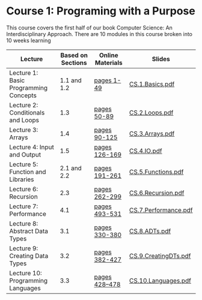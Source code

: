 # Course 1: Programing with a Purpose

This course covers the first half of our book Computer Science: An Interdisciplinary Approach. There are 10 modules in this course broken into 10 weeks learning

| Lecture                               | Based on Sections | Online Materials                                      | Slides                                                 |
| ------------------------------------- | ------------------ | ----------------------------------------------------- | ------------------------------------------------------- |
| Lecture 1: Basic Programming Concepts | 1.1 and 1.2 | [pages 1-49](https://introcs.cs.princeton.edu/java/11hello/) | [CS.1.Basics.pdf](../Course_1_Programming_with_a_Purpose/Slides/CS.1.Basics.pdf) |
| Lecture 2: Conditionals and Loops     | 1.3 | [pages 50-89](https://introcs.cs.princeton.edu/java/13flow/) | [CS.2.Loops.pdf](../Course_1_Programming_with_a_Purpose/Slides/CS.2.Loops.pdf) |
| Lecture 3: Arrays                     | 1.4 | [pages 90-125](https://introcs.cs.princeton.edu/java/14array/) | [CS.3.Arrays.pdf](../Course_1_Programming_with_a_Purpose/Slides/CS.3.Arrays.pdf) |
| Lecture 4: Input and Output           | 1.5   | [pages 126-169](https://introcs.cs.princeton.edu/java/15inout/) | [CS.4.IO.pdf](../Course_1_Programming_with_a_Purpose/Slides/CS.4.IO.pdf) |
| Lecture 5: Function and Libraries      | 2.1 and 2.2| [pages 191-261](https://introcs.cs.princeton.edu/java/22library/) | [CS.5.Functions.pdf](../Course_1_Programming_with_a_Purpose/Slides/CS.5.Functions.pdf) |
| Lecture 6: Recursion                  | 2.3 | [pages 262-299](https://introcs.cs.princeton.edu/java/23recursion/) | [CS.6.Recursion.pdf](../Course_1_Programming_with_a_Purpose/Slides/CS.6.Recursion.pdf) |
| Lecture 7: Performance                | 4.1  | [pages 493-531](https://introcs.cs.princeton.edu/java/41analysis/) | [CS.7.Performance.pdf](../Course_1_Programming_with_a_Purpose/Slides/CS.7.Performance.pdf) |
| Lecture 8: Abstract Data Types        | 3.1       | [pages 330-380](https://introcs.cs.princeton.edu/java/31datatype/) | [CS.8.ADTs.pdf](../Course_1_Programming_with_a_Purpose/Slides/CS.8.ADTs.pdf) |
| Lecture 9: Creating Data Types        | 3.2     | [pages 382-427](https://introcs.cs.princeton.edu/java/32class/) | [CS.9.CreatingDTs.pdf](../Course_1_Programming_with_a_Purpose/Slides/CS.9.CreatingDTs.pdf) |
| Lecture 10: Programming Languages     | 3.3           | [pages 428–478](https://introcs.cs.princeton.edu/java/33design/) | [CS.10.Languages.pdf](../Course_1_Programming_with_a_Purpose/Slides/CS.10.Languages.pdf) |


<!--
---
### Lecture 1: Basic Programming Concepts
- This lecture is based on Sections 1.1 and 1.2 (pages 1–49)
- Online Materials: https://introcs.cs.princeton.edu/java/11hello/
- Slides: [CS.1.Basics.pdf](../Course_1_Programming_with_a_Purpose/Slides/CS.1.Basics.pdf)

### Lecture 2: Conditionals and Loops
- This lecture is based on Section 1.3 (pages 50–89)
- Online Materials: https://introcs.cs.princeton.edu/java/13flow/
- Slides: [CS.2.Loops.pdf](../Course_1_Programming_with_a_Purpose/Slides/CS.2.Loops.pdf)
### Lecture 3: Arrays
- This lecture is based on Section 1.4 (pages 90–125)
- Online Materials: https://introcs.cs.princeton.edu/java/14array/
- Slides: [CS.3.Arrays.pdf](../Course_1_Programming_with_a_Purpose/Slides/CS.3.Arrays.pdf)

### Lecture 4: Input and Output
- This lecture is based on Section 1.5 (pages 126–169)
- Online Materials: https://introcs.cs.princeton.edu/java/15inout/
- Slides: [CS.4.IO.pdf](../Course_1_Programming_with_a_Purpose/Slides/CS.4.IO.pdf) 

### Lecture 5: Function and Libraries
- This lecture is based on Sections 2.1 and 2.2 (pages 191–261)
- Online Materials: https://introcs.cs.princeton.edu/java/22library/
- Slides: [CS.5.Functions.pdf](../Course_1_Programming_with_a_Purpose/Slides/CS.5.Functions.pdf)

### Lecture 6: Recursion
- This lecture is based on Section 2.3 (pages 262–299)
- Online Materials: https://introcs.cs.princeton.edu/java/23recursion/
- Slides: [CS.6.Recursion.pdf](../Course_1_Programming_with_a_Purpose/Slides/CS.6.Recursion.pdf)

### Lecture 7: Performance
- This lecture is based on Section 4.1 (pages 493–531)
- Online Materials: https://introcs.cs.princeton.edu/java/41analysis/
- Slides: [7.Performance.pdf](../Course_1_Programming_with_a_Purpose/Slides/CS.7.Performance.pdf)

### Lecture 8: Abstract Data Types
- This lecture is based on Section 3.1 (pages 330–380)
- Online Materials: https://introcs.cs.princeton.edu/java/31datatype/
- Slides: [CS.8.ADTs.pdf](../Course_1_Programming_with_a_Purpose/Slides/CS.8.ADTs.pdf)

### Lecture 9: Creating Data Types
- This lecture is based on Section 3.2 (pages 382–427)
- Online Materials: https://introcs.cs.princeton.edu/java/32class/
- Slides: [CS.9.CreatingDTs.pdf](../Course_1_Programming_with_a_Purpose/Slides/CS.9.CreatingDTs.pdf)

### Lecture 10: Programming Languages
- This lecture is a survey that does not directly relate to our book and online materials. It touches on some advanced topics that are discussed in more detail in Section 3.3 (pages 428–478)
- Online Materials: https://introcs.cs.princeton.edu/java/33design/
- Slides [CS.10.Languages](../Course_1_Programming_with_a_Purpose/Slides/CS.10.Languages.pdf)
-->

